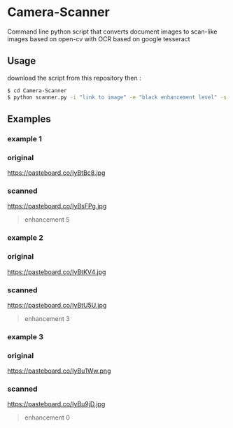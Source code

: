 # Camera-Scanner
Command line python script that converts document images to scan-like images based on open-cv with OCR based on google tesseract

## Usage
download the script from this repository then :
```sh
$ cd Camera-Scanner
$ python scanner.py -i "link to image" -e "black enhancement level" -s "link to save output"
```
## Examples
### example 1
### original
https://pasteboard.co/IyBtBc8.jpg
### scanned
https://pasteboard.co/IyBsFPg.jpg
>enhancement 5

### example 2
### original
https://pasteboard.co/IyBtKV4.jpg
### scanned
https://pasteboard.co/IyBtU5U.jpg
>enhancement 3

### example 3
### original
https://pasteboard.co/IyBu1Ww.png
### scanned
https://pasteboard.co/IyBu9jD.jpg
> enhancement 0